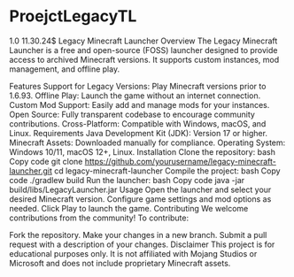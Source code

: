 # ProejctLegacyTL
1.0 11.30.24$
Legacy Minecraft Launcher
Overview
The Legacy Minecraft Launcher is a free and open-source (FOSS) launcher designed to provide access to archived Minecraft versions. It supports custom instances, mod management, and offline play.

Features
Support for Legacy Versions: Play Minecraft versions prior to 1.6.93.
Offline Play: Launch the game without an internet connection.
Custom Mod Support: Easily add and manage mods for your instances.
Open Source: Fully transparent codebase to encourage community contributions.
Cross-Platform: Compatible with Windows, macOS, and Linux.
Requirements
Java Development Kit (JDK): Version 17 or higher.
Minecraft Assets: Downloaded manually for compliance.
Operating System: Windows 10/11, macOS 12+, Linux.
Installation
Clone the repository:
bash
Copy code
git clone https://github.com/yourusername/legacy-minecraft-launcher.git
cd legacy-minecraft-launcher
Compile the project:
bash
Copy code
./gradlew build
Run the launcher:
bash
Copy code
java -jar build/libs/LegacyLauncher.jar
Usage
Open the launcher and select your desired Minecraft version.
Configure game settings and mod options as needed.
Click Play to launch the game.
Contributing
We welcome contributions from the community! To contribute:

Fork the repository.
Make your changes in a new branch.
Submit a pull request with a description of your changes.
Disclaimer
This project is for educational purposes only. It is not affiliated with Mojang Studios or Microsoft and does not include proprietary Minecraft assets.

